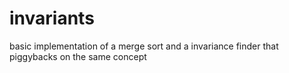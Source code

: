 invariants
==========

basic implementation of  a merge sort and a invariance finder that piggybacks on the same concept